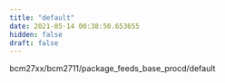 ```yaml
---
title: "default"
date: 2021-05-14 00:38:50.653655
hidden: false
draft: false
---
```


bcm27xx/bcm2711/package_feeds_base_procd/default

